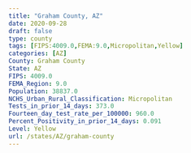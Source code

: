 ```yaml
---
title: "Graham County, AZ"
date: 2020-09-28
draft: false
type: county
tags: [FIPS:4009.0,FEMA:9.0,Micropolitan,Yellow]
categories: [AZ]
County: Graham County
State: AZ
FIPS: 4009.0
FEMA_Region: 9.0
Population: 38837.0
NCHS_Urban_Rural_Classification: Micropolitan
Tests_in_prior_14_days: 373.0
Fourteen_day_test_rate_per_100000: 960.0
Percent_Positivity_in_prior_14_days: 0.091
Level: Yellow
url: /states/AZ/graham-county
---
```



